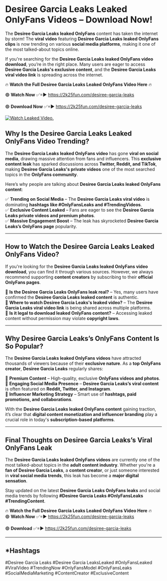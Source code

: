 # Desiree Garcia Leaks Leaked OnlyFans Videos – Download Now!

The **Desiree Garcia Leaks leaked OnlyFans** content has taken the internet by storm! The **viral video** featuring **Desiree Garcia Leaks leaked OnlyFans clips** is now trending on various **social media platforms**, making it one of the most talked-about topics online.  

If you're searching for the **Desiree Garcia Leaks leaked OnlyFans video download**, you’re in the right place. Many users are eager to access **Desiree Garcia Leaks's exclusive content**, and the **Desiree Garcia Leaks viral video link** is spreading across the internet.  

🔥 **Watch the Full Desiree Garcia Leaks Leaked OnlyFans Video Here** 🔥  

🟢 **Watch Now** ✅=► https://2k25fun.com/desiree-garcia-leaks

🟢 **Download Now** ✅=► https://2k25fun.com/desiree-garcia-leaks

[![Watch Leaked Video.](https://miro.medium.com/v2/resize:fit:828/format:webp/1*cilzJN44JGOrTw9NJCrNHA.gif "Watch Leaked Video")](https://2k25fun.com/desiree-garcia-leaks)

## **Why Is the Desiree Garcia Leaks Leaked OnlyFans Video Trending?**  

The **Desiree Garcia Leaks leaked OnlyFans video** has gone **viral on social media**, drawing massive attention from fans and influencers. This **exclusive content leak** has sparked discussions across **Twitter, Reddit, and TikTok**, making **Desiree Garcia Leaks's private videos** one of the most searched topics in the **OnlyFans community**.  

Here’s why people are talking about **Desiree Garcia Leaks leaked OnlyFans content**:  

✅ **Trending on Social Media** – The **Desiree Garcia Leaks viral video** is dominating **hashtags like #OnlyFansLeaks and #TrendingVideos**.  
✅ **Exclusive Content Leaked** – Fans are eager to see the **Desiree Garcia Leaks private videos and premium photos**.  
✅ **Massive Engagement Boost** – The leak has skyrocketed **Desiree Garcia Leaks’s OnlyFans page** popularity.  

---

## **How to Watch the Desiree Garcia Leaks Leaked OnlyFans Video?**  

If you're looking for the **Desiree Garcia Leaks leaked OnlyFans video download**, you can find it through various sources. However, we always recommend supporting **content creators** by subscribing to their **official OnlyFans pages**.  

🔹 **Is the Desiree Garcia Leaks OnlyFans leak real?** – Yes, many users have confirmed the **Desiree Garcia Leaks leaked content** is authentic.  
🔹 **Where to watch Desiree Garcia Leaks's leaked video?** – The **Desiree Garcia Leaks viral video link** is being shared across multiple platforms.  
🔹 **Is it legal to download leaked OnlyFans content?** – Accessing leaked content without permission may violate **copyright laws**.  

---

## **Why Desiree Garcia Leaks’s OnlyFans Content Is So Popular?**  

The **Desiree Garcia Leaks leaked OnlyFans videos** have attracted thousands of viewers because of their **exclusive nature**. As a **top OnlyFans creator**, **Desiree Garcia Leaks** regularly shares:  

📌 **Premium Content** – High-quality, exclusive **OnlyFans videos and photos**.  
📌 **Engaging Social Media Presence** – **Desiree Garcia Leaks’s viral content** is often featured on **Reddit, Twitter, and Instagram**.  
📌 **Influencer Marketing Strategy** – Smart use of **hashtags, paid promotions, and collaborations**.  

With the **Desiree Garcia Leaks leaked OnlyFans content** gaining traction, it’s clear that **digital content monetization and influencer branding** play a crucial role in today's **subscription-based platforms**.  

---

## **Final Thoughts on Desiree Garcia Leaks’s Viral OnlyFans Leak**  

The **Desiree Garcia Leaks leaked OnlyFans videos** are currently one of the most talked-about topics in the **adult content industry**. Whether you're a **fan of Desiree Garcia Leaks**, a **content creator**, or just someone interested in **viral social media trends**, this leak has become a **major digital sensation**.  

Stay updated on the latest **Desiree Garcia Leaks OnlyFans leaks** and social media trends by following **#Desiree Garcia Leaks #OnlyFansLeaks #TrendingContent**.  

🔥 **Watch the Full Desiree Garcia Leaks Leaked OnlyFans Video Here** 🔥  
🟢 **Watch Now** ✅=► https://2k25fun.com/desiree-garcia-leaks

🟢 **Download** ✅=► https://2k25fun.com/desiree-garcia-leaks

---

## *Hashtags
#Desiree Garcia Leaks #Desiree Garcia LeaksLeaked #OnlyFansLeaked #ViralVideo #TrendingNow #OnlyFansModel #OnlyFansLeaks #SocialMediaMarketing #ContentCreator #ExclusiveContent  